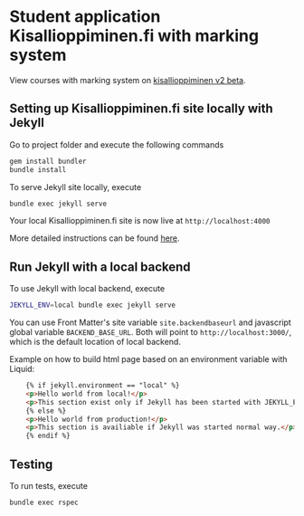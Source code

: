 # Student application Kisallioppiminen.fi with marking system

View courses with marking system on [kisallioppiminen v2 beta](https://ohtukisalli.github.io/).


## Setting up Kisallioppiminen.fi site locally with Jekyll

Go to project folder and execute the following commands
```bash
gem install bundler
bundle install
```
To serve Jekyll site locally, execute
```bash
bundle exec jekyll serve
```
Your local Kisallioppiminen.fi site is now live at `http://localhost:4000`

More detailed instructions can be found [here](https://help.github.com/articles/setting-up-your-github-pages-site-locally-with-jekyll/).


## Run Jekyll with a local backend

To use Jekyll with local backend, execute
```bash
JEKYLL_ENV=local bundle exec jekyll serve
```
You can use Front Matter's site variable `site.backendbaseurl` and javascript global variable `BACKEND_BASE_URL`. Both will point to `http://localhost:3000/`, which is the default location of local backend.

Example on how to build html page based on an environment variable with Liquid:
```html
    {% if jekyll.environment == "local" %}
    <p>Hello world from local!</p>
    <p>This section exist only if Jekyll has been started with JEKYLL_ENV=local.</p>
    {% else %}
    <p>Hello world from production!</p>
    <p>This section is availiable if Jekyll was started normal way.</p>
    {% endif %}
```

## Testing

To run tests, execute
```bash
bundle exec rspec
```
